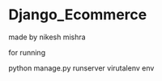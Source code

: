 # Django_Ecommerce

made by nikesh mishra


for running 


python manage.py runserver
virutalenv env
